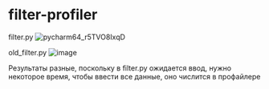 # filter-profiler
filter.py
![pycharm64_r5TVO8IxqD](https://user-images.githubusercontent.com/41028671/142731490-45a46fa1-d481-409b-a96d-23c44fe783c0.png)

old_filter.py
![image](https://user-images.githubusercontent.com/41028671/142731556-541e4fa3-e6f8-4f96-b8f1-0c8a1092d6d2.png)

Результаты разные, поскольку в filter.py ожидается ввод, нужно некоторое время, чтобы ввести все данные, оно числится в профайлере
